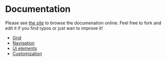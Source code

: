 # Documentation

Please see [the site](http://robin850.github.io/bear) to browse the documenation online. Feel free to fork and edit it if you find typos or just wan to improve
it!

* [Grid](documentation/grid.md)
* [Navigation](documentation/navigation.md)
* [Ui elements](documentation/ui.md)
* [Customization](documentation/customization.md)
